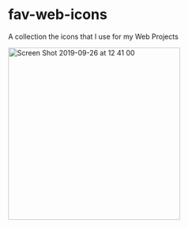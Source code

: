 # fav-web-icons
A collection the icons that I use for my Web Projects

<img width="348" alt="Screen Shot 2019-09-26 at 12 41 00" src="https://user-images.githubusercontent.com/40007868/65720131-2c846d00-e05c-11e9-9fe4-a7d6592b69f0.png">

